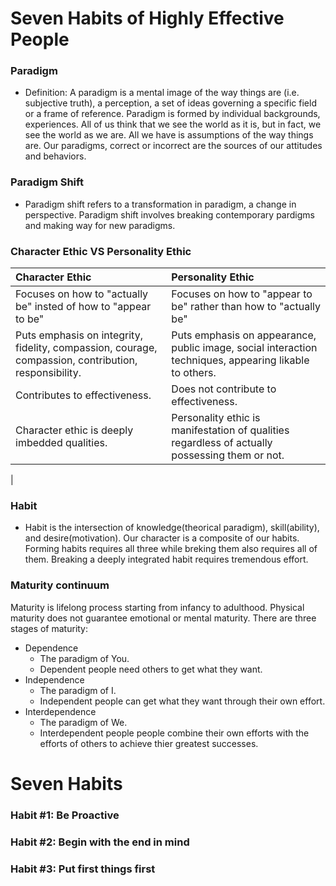 # Seven Habits of Highly Effective People

### Paradigm
* Definition: A paradigm is a mental image of the way things are (i.e. subjective truth), a perception, a set of ideas governing a specific field or a frame of reference. Paradigm is formed by individual backgrounds, experiences. All of us think that we see the world as it is, but in fact, we see the world as we are. All we have is assumptions of the way things are. Our paradigms, correct or incorrect are the sources of our attitudes and behaviors.

### Paradigm Shift
* Paradigm shift refers to a transformation in paradigm, a change in perspective. Paradigm shift involves breaking contemporary pardigms and making way for new paradigms.

### Character Ethic VS Personality Ethic
| Character Ethic | Personality Ethic |
|:---|:---|
|Focuses on how to "actually be" insted of how to "appear to be" | Focuses on how to "appear to be" rather than how to "actually be"|
|Puts emphasis on integrity, fidelity, compassion, courage, compassion, contribution, responsibility.| Puts emphasis on appearance, public image, social interaction techniques, appearing likable to others.|
|Contributes to effectiveness. | Does not contribute to effectiveness.|
|Character ethic is deeply imbedded qualities. | Personality ethic is manifestation of qualities regardless of actually possessing them or not.|
|
### Habit
* Habit is the intersection of knowledge(theorical paradigm), skill(ability), and desire(motivation). Our character is a composite of our habits. Forming habits requires all three while breking them also requires all of them. Breaking a deeply integrated habit requires tremendous effort.

### Maturity continuum
Maturity is lifelong process starting from infancy to adulthood. Physical maturity does not guarantee emotional or mental maturity. There are three stages of maturity: 
* Dependence
   - The paradigm of You.
   - Dependent people need others to get what they want.
* Independence
   - The paradigm of I.
   - Independent people can get what they want through their own effort.
* Interdependence
   - The paradigm of We.
   - Interdependent people people combine their own efforts with the efforts of others to achieve thier greatest successes.
# Seven Habits

### Habit #1: Be Proactive

### Habit #2: Begin with the end in mind

### Habit #3: Put first things first